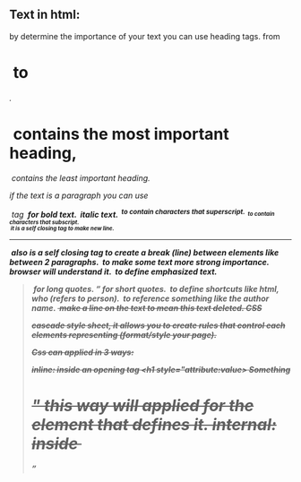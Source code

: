 ## Text in html:

by determine the importance of your text you can use heading tags. from <h1> to <h6>.<h1> contains the most important heading, <h6> contains the least important heading.

if the text is a paragraph you can use <p> tag
<b> for bold text.
<i> italic text.
<sup> to contain characters that superscript.
<sub> to contain characters that subscript.
<br /> it is a self closing tag to make new line.
<hr /> also is a self closing tag to create a break (line) between elements like between 2 paragraphs.
<strong> to make some text more strong importance. browser will understand it.
<em> to define emphasized text.
<blockquote> for long quotes.
<q> for short quotes.
<abbr> to define shortcuts like html, who (refers to person).
<cite> to reference something like the author name.
<del> make a line on the text to mean this text deleted.
CSS

cascade style sheet, it allows you to create rules that control each elements representing (format/style your page).

Css can applied in 3 ways:

inline: inside an opening tag <h1 style="attribute:value> Something <h1> " this way will applied for the element that defines it.
internal: inside <style> tag.
external: it is the best way because it will reduce errors and conflicts that will happen in previous ways and make maintain process much easier.

like html Css has versions Css1,Css2,Css3

Rules contains two parts:

selectors: means which element the rules will be appllied to it. there are many type of selectors such as: universal (* {}) all elements will be applied the same rules, type (h1{}) by type element's name all rules inside this selector will applied to the same element's name, class (. {}) to make some rules applied for seversl elements, id (# {}) to make some rules applied for specific element...etc.
declaration: how the element reffered to in the selector should be styled.
to link Css code in html file using <link> tag
you can use Css internally in html using <style> tag but it is not the best practice.
JS

in JS each line of code called statement. JS is a case sensitive language, you should be careful about this point, which means (name different from Name different from NAME ...etc).

how to apply comments in JS:

//----> this for single line comment like

      //  single comment


/* */ ----> this for multi-line comment.like

     /* multi
         line
           comment   */

variables:

it is like a space that stores data.its value could change or still as it.

How to declare it you can use var OR let keywords

ex:

 var variavleName;
 var x;
 let y;


How to assign it

by using assignment operator. ex:

var x=6;


variable datatypes

number: it can be any number int, float,...etc
Boolean: true or false
string: anything inside double-quotation or single-quotation.

rules to name variables:

must begin justwith letter,$,_
not a keyword.
can contain numbers,symbols except (. and -)
they are case sensitive
make sure name it depends on its purpose to make it easy to understand what is this variable
Arrays

it's a special type from variables can store more than one value.

How to declare it and assign it

ex:

  var num=[1,2,3,4,5];
  let type=["int","string","bool"];


arrays have something special called index

index it is a number refers to array's element position. start from 0 which refers to first element to (no.of elements-1) which refers to last element.

in previous example num array has 5 elements if i want to applied this it will be:

element	index
1	0
2	1
3	2
4	3
5	4

to know array's length (how much elements it have?) ---> called function

   // arrayName.length();
   num.length();   // will print 5


to print specific element---->

 // arrayName[index];
 num[2];   // will print 3

operators type:
arithmetic: +,-,*,/,%,++,--
assignment =
logical && (and),|| (or) ,!(not)

and logic table

input	output
0 and 0	0
0 and 1	0
1 and 0	0
1 and 1	1

or logic table

input	output
0 or 0	0
0 or 1	1
1 or 0	1
1 or 1	1

** not logic table**

input	output
not 0	1
not 1	0
comparison ==,!=,!==,===,<,>
conditional statement:

use it if you want to compare something, if there is a condition have true and false probabilities.

syntax

  if(condition)
  {
    // if condition true do this block of code
  }
  else {
    // if condition false do this block of code
  }


resources:

HTML CSS Design and Build Websites by Jon Duckett.
JavaScript and JQuery Interactive Front-End Web Development.
